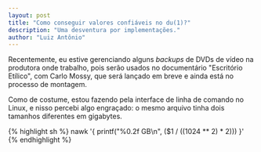 ```yaml
---
layout: post
title: "Como conseguir valores confiáveis no du(1)?"
description: "Uma desventura por implementações."
author: "Luiz Antônio"
---
```


Recentemente, eu estive gerenciando alguns *backups* de DVDs de vídeo na
produtora onde trabalho, pois serão usados no documentário "Escritório
Etílico", com Carlo Mossy, que será lançado em breve e ainda está no
processo de montagem.





Como de costume, estou fazendo pela interface de linha de comando no Linux, e
nisso percebi algo engraçado: o mesmo arquivo tinha dois tamanhos diferentes em
gigabytes.

{% highlight sh %}
nawk '{ printf("%0.2f GB\n", ($1 / ((1024 ** 2) * 2))) }'
{% endhighlight %}

